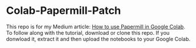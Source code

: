 # Colab-Papermill-Patch
This repo is for my Medium article: [How to use Papermill in Google Colab](medium.com). To follow along with the tutorial, download or clone this repo. If you donwload it, extract it and then upload the notebooks to your Google Colab.
